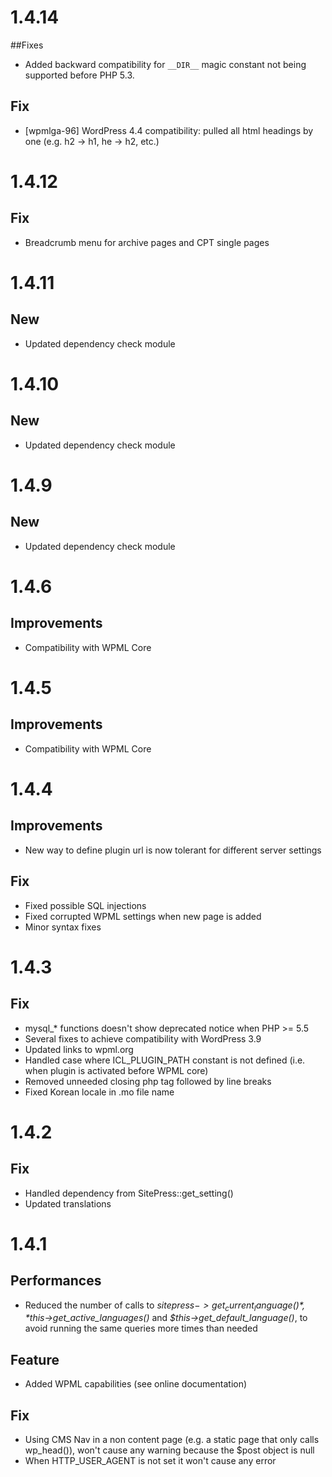 # 1.4.14

##Fixes
* Added backward compatibility for `__DIR__` magic constant not being supported before PHP 5.3.

## Fix
* [wpmlga-96] WordPress 4.4 compatibility: pulled all html headings by one (e.g. h2 -> h1, he -> h2, etc.)

# 1.4.12

## Fix
* Breadcrumb menu for archive pages and CPT single pages

# 1.4.11

## New
* Updated dependency check module

# 1.4.10

## New
* Updated dependency check module

# 1.4.9

## New
* Updated dependency check module

# 1.4.6

## Improvements
* Compatibility with WPML Core

# 1.4.5

## Improvements
* Compatibility with WPML Core

# 1.4.4

## Improvements
* New way to define plugin url is now tolerant for different server settings

## Fix
* Fixed possible SQL injections
* Fixed corrupted WPML settings when new page is added
* Minor syntax fixes

# 1.4.3

## Fix
* mysql_* functions doesn't show deprecated notice when PHP >= 5.5
* Several fixes to achieve compatibility with WordPress 3.9
* Updated links to wpml.org
* Handled case where ICL_PLUGIN_PATH constant is not defined (i.e. when plugin is activated before WPML core)
* Removed unneeded closing php tag followed by line breaks
* Fixed Korean locale in .mo file name


# 1.4.2

## Fix
* Handled dependency from SitePress::get_setting()
* Updated translations

# 1.4.1

## Performances
* Reduced the number of calls to *$sitepress->get_current_language()*, *$this->get_active_languages()* and *$this->get_default_language()*, to avoid running the same queries more times than needed

## Feature
* Added WPML capabilities (see online documentation)

## Fix
* Using CMS Nav in a non content page (e.g. a static page that only calls wp_head()), won't cause any warning because the $post object is null
* When HTTP_USER_AGENT is not set it won't cause any error